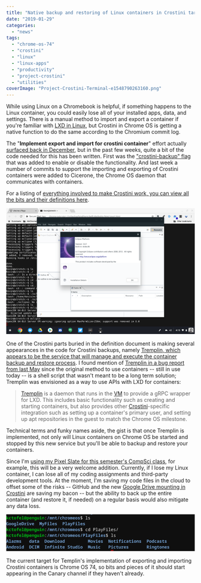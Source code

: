```yaml
---
title: "Native backup and restoring of Linux containers in Crostini targeted for Chrome OS 74"
date: "2019-01-29"
categories: 
  - "news"
tags: 
  - "chrome-os-74"
  - "crostini"
  - "linux"
  - "linux-apps"
  - "productivity"
  - "project-crostini"
  - "utilities"
coverImage: "Project-Crostini-Terminal-e1548790263160.png"
---
```


While using Linux on a Chromebook is helpful, if something happens to the Linux container, you could easily lose all of your installed apps, data, and settings. There is a manual method to import and export a container if you're familiar with [LXD in Linux](https://linuxcontainers.org/lxd/getting-started-cli/), but Crostini in Chrome OS is getting a native function to do the same according to the Chromium commit log.

The "**Implement export and import for crostini container**" effort actually [surfaced back in December](https://bugs.chromium.org/p/chromium/issues/detail?id=912638), but in the past few weeks, quite a bit of the code needed for this has been written. First was the ["crostini-backup" flag](https://www.aboutchromebooks.com/news/chrome-os-73-dev-channel-adds-google-drive-play-files-mount-in-linux-usb-device-management-and-crostini-backup-flag/) that was added to enable or disable the functionality. And last week a number of commits to support the importing and exporting of Crostini containers were added to Cicerone, the Chrome OS daemon that communicates with containers.

For a listing of [everything involved to make Crostini work, you can view all the bits and their definitions here](https://chromium.googlesource.com/chromiumos/docs/+/master/containers_and_vms.md#Glossary).

[![Project Crostini Eclipse installed](images/Project-Crostini-Eclipse-installed-e1548790644736.png)](https://www.aboutchromebooks.com/news/first-look-running-full-linux-apps-on-a-chromebook-with-project-crostini/attachment/project-crostini-eclipse-installed/)

One of the Crostini parts buried in the definition document is making several appearances in the code for Crostini backups, namely [Tremplin, which appears to be the service that will manage and execute the container backup and restore process](https://chromium.googlesource.com/chromiumos/platform/tremplin/+/9a9fab4ae4e84b1c819aa8b8790846af52280117/src/chromiumos/tremplin/tremplin.go?autodive=0%2F). I found mention of [Tremplin in a bug report from last May](https://bugs.chromium.org/p/chromium/issues/detail?id=844079) since the original method to use containers -- still in use today -- is a shell script that wasn't meant to be a long term solution; Tremplin was envisioned as a way to use APIs with LXD for containers:

> [Tremplin](https://chromium.googlesource.com/chromiumos/platform/tremplin/+/master/) is a daemon that runs in the [VM](https://en.wikipedia.org/wiki/Virtual_machine) to provide a gRPC wrapper for LXD. This includes basic functionality such as creating and starting containers, but also provides other [Crostini](https://chromium.googlesource.com/chromiumos/docs/+/master/containers_and_vms.md#Crostini)\-specific integration such as setting up a container's primary user, and setting up apt repositories in the guest to match the Chrome OS milestone.

Technical terms and funky names aside, the gist is that once Tremplin is implemented, not only will Linux containers on Chrome OS be started and stopped by this new service but you'll be able to backup and restore your containers.

Since I'm [using my Pixel Slate for this semester's CompSci class](https://www.aboutchromebooks.com/news/how-to-code-on-a-chromebook-crostini-pixel-slate/), for example, this will be a very welcome addition. Currently, if I lose my Linux container, I can lose all of my coding assignments and third-party development tools. At the moment, I'm saving my code files in the cloud to offset some of the risks -- GitHub and the new [Google Drive mounting in Crostini](https://www.aboutchromebooks.com/news/chrome-os-73-dev-channel-adds-google-drive-play-files-mount-in-linux-usb-device-management-and-crostini-backup-flag/) are saving my bacon -- but the ability to back up the entire container (and restore it, if needed) on a regular basis would also mitigate any data loss.

[![](images/Mount-GoogleDrive-files-in-Crostini-e1547659482185.png)](https://www.aboutchromebooks.com/news/chrome-os-73-dev-channel-adds-google-drive-play-files-mount-in-linux-usb-device-management-and-crostini-backup-flag/attachment/mount-googledrive-files-in-crostini/)

The current target for Templin's implementation of exporting and importing Crostini containers is Chrome OS 74, so bits and pieces of it should start appearing in the Canary channel if they haven't already.
